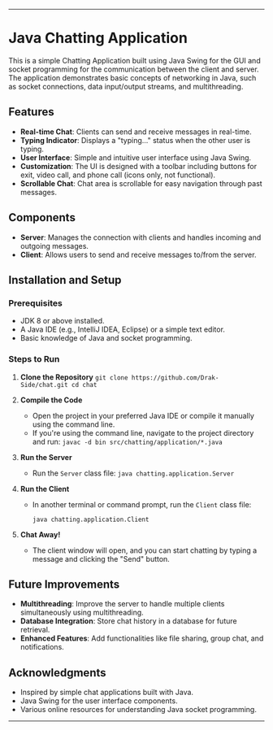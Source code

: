 

---

# Java Chatting Application

This is a simple Chatting Application built using Java Swing for the GUI and socket programming for the communication between the client and server. The application demonstrates basic concepts of networking in Java, such as socket connections, data input/output streams, and multithreading. 

## Features

- **Real-time Chat**: Clients can send and receive messages in real-time.
- **Typing Indicator**: Displays a "typing..." status when the other user is typing.
- **User Interface**: Simple and intuitive user interface using Java Swing.
- **Customization**: The UI is designed with a toolbar including buttons for exit, video call, and phone call (icons only, not functional).
- **Scrollable Chat**: Chat area is scrollable for easy navigation through past messages.

## Components

- **Server**: Manages the connection with clients and handles incoming and outgoing messages.
- **Client**: Allows users to send and receive messages to/from the server.

## Installation and Setup

### Prerequisites

- JDK 8 or above installed.
- A Java IDE (e.g., IntelliJ IDEA, Eclipse) or a simple text editor.
- Basic knowledge of Java and socket programming.

### Steps to Run

1. **Clone the Repository**
    `
    git clone https://github.com/Drak-Side/chat.git
    cd chat
    `

2. **Compile the Code**
    - Open the project in your preferred Java IDE or compile it manually using the command line.
    - If you're using the command line, navigate to the project directory and run:
      `
      javac -d bin src/chatting/application/*.java
      `

3. **Run the Server**
    - Run the `Server` class file:
      `
      java chatting.application.Server
      `

4. **Run the Client**
    - In another terminal or command prompt, run the `Client` class file:
      
      `java chatting.application.Client`
      

5. **Chat Away!**
    - The client window will open, and you can start chatting by typing a message and clicking the "Send" button.




## Future Improvements

- **Multithreading**: Improve the server to handle multiple clients simultaneously using multithreading.
- **Database Integration**: Store chat history in a database for future retrieval.
- **Enhanced Features**: Add functionalities like file sharing, group chat, and notifications.

## Acknowledgments

- Inspired by simple chat applications built with Java.
- Java Swing for the user interface components.
- Various online resources for understanding Java socket programming.

---
